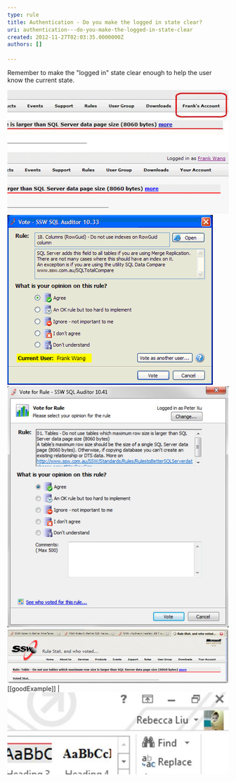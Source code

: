 ```yaml
---
type: rule
title: Authentication - Do you make the logged in state clear?
uri: authentication---do-you-make-the-logged-in-state-clear
created: 2012-11-27T02:03:35.0000000Z
authors: []

---
```


Remember to make the "logged in" state clear enough to help the user know the current state.
     
![Bad Example on Web form - The user is logged in, but it isn't very clear](../../assets/weblogin_bad.gif)
![Good Example on Web form - It's clear that the user is logged in](../../assets/weblogin_good.gif)
![Bad Example on Win form - The user is logged in, but it isn't very clear](../../assets/winlogin_bad.gif)
![Good Example on Win form - It's clear that the user is logged in](../../assets/BetterInterface_sqlAuditorLogin.jpg)
![Good Example on Web form - Logged off state](../../assets/weblogoff.gif)
[[goodExample]]
| ![Metro UI’s new logged in state <br>](MetroLoggedIn.jpg)
